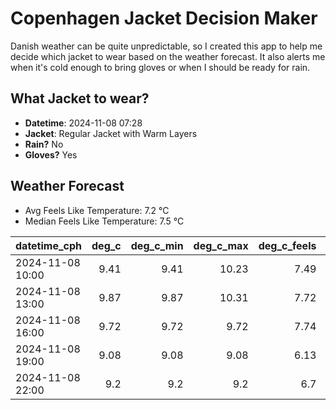 
# Copenhagen Jacket Decision Maker

Danish weather can be quite unpredictable, so I created this app to help me decide which jacket to wear based on the weather forecast. 
It also alerts me when it's cold enough to bring gloves or when I should be ready for rain.

## What Jacket to wear?

- **Datetime**: 2024-11-08 07:28
- **Jacket**: Regular Jacket with Warm Layers
- **Rain?** No
- **Gloves?** Yes

## Weather Forecast
- Avg Feels Like Temperature: 7.2 °C
- Median Feels Like Temperature: 7.5 °C

| datetime_cph     |   deg_c |   deg_c_min |   deg_c_max |   deg_c_feels | weather   | wind   | rain   |
|:-----------------|--------:|------------:|------------:|--------------:|:----------|:-------|:-------|
| 2024-11-08 10:00 |    9.41 |        9.41 |       10.23 |          7.49 | Clouds    | Low    | None   |
| 2024-11-08 13:00 |    9.87 |        9.87 |       10.31 |          7.72 | Clouds    | Low    | None   |
| 2024-11-08 16:00 |    9.72 |        9.72 |        9.72 |          7.74 | Clouds    | Low    | None   |
| 2024-11-08 19:00 |    9.08 |        9.08 |        9.08 |          6.13 | Clouds    | Medium | None   |
| 2024-11-08 22:00 |    9.2  |        9.2  |        9.2  |          6.7  | Clouds    | Low    | None   |
        